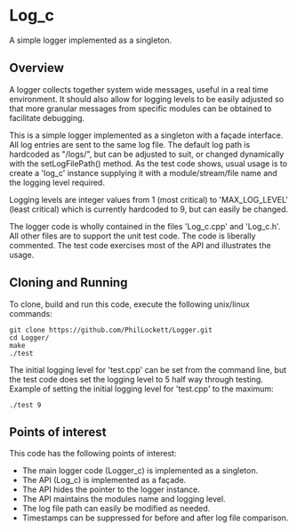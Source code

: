 # Log_c

A simple logger implemented as a singleton.

## Overview

A logger collects together system wide messages, useful in a real time 
environment. It should also allow for logging levels to be easily adjusted so 
that more granular messages from specific modules can be obtained to 
facilitate debugging.

This is a simple logger implemented as a singleton with a façade interface. 
All log entries are sent to the same log file. The default log path is 
hardcoded as "/logs/", but can be adjusted to suit, or changed dynamically 
with the setLogFilePath() method. As the test code shows, usual usage is to 
create a 'log_c' instance supplying it with a module/stream/file name and the 
logging level required.

Logging levels are integer values from 1 (most critical) to 'MAX_LOG_LEVEL' 
(least critical) which is currently hardcoded to 9, but can easily be 
changed.

The logger code is wholly contained in the files 'Log_c.cpp' and 'Log_c.h'. 
All other files are to support the unit test code. The code is liberally 
commented. The test code exercises most of the API and illustrates the usage.

## Cloning and Running

To clone, build and run this code, execute the following unix/linux commands:

    git clone https://github.com/PhilLockett/Logger.git
    cd Logger/
    make
    ./test

The initial logging level for 'test.cpp' can be set from the command line, 
but the test code does set the logging level to 5 half way through testing.
Example of setting the initial logging level for 'test.cpp' to the maximum:

    ./test 9

## Points of interest

This code has the following points of interest:

  * The main logger code (Logger_c) is implemented as a singleton.
  * The API (Log_c) is implemented as a façade.
  * The API hides the pointer to the logger instance.
  * The API maintains the modules name and logging level.
  * The log file path can easily be modified as needed.
  * Timestamps can be suppressed for before and after log file comparison.

